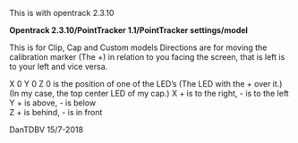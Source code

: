 This is with opentrack 2.3.10

**Opentrack 2.3.10/PointTracker 1.1/PointTracker settings/model**

This is for Clip, Cap and Custom models
Directions are for moving the calibration marker (The +) in relation to you facing the screen, that is left is to your left and vice versa.

X 0 Y 0 Z 0 is the position of one of the LED’s (The LED with the + over it.)
(In my case, the top center LED of my cap.)
X + is to the right, - is to the left
Y + is above, - is below	
Z + is behind, - is in front

DanTDBV 15/7-2018